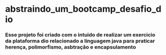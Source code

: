 # abstraindo_um_bootcamp_desafio_dio
### Esse projeto foi criado com o intuido de realizar um exercicio da plataforma dio relacionado a linguagem java para praticar herença, polimorfismo, asbtração e encapsulamento
